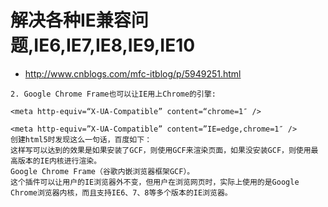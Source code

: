 # 解决各种IE兼容问题,IE6,IE7,IE8,IE9,IE10

* http://www.cnblogs.com/mfc-itblog/p/5949251.html


```
2. Google Chrome Frame也可以让IE用上Chrome的引擎:

<meta http-equiv=“X-UA-Compatible” content=“chrome=1″ />

<meta http-equiv=”X-UA-Compatible” content=”IE=edge,chrome=1″ />
创建html5时发现这么一句话，百度如下：
这样写可以达到的效果是如果安装了GCF，则使用GCF来渲染页面，如果没安装GCF，则使用最高版本的IE内核进行渲染。
Google Chrome Frame（谷歌内嵌浏览器框架GCF）。
这个插件可以让用户的IE浏览器外不变，但用户在浏览网页时，实际上使用的是Google Chrome浏览器内核，而且支持IE6、7、8等多个版本的IE浏览器。
```
